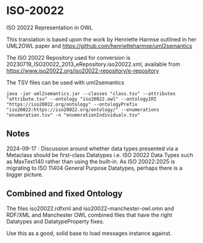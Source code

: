 # ISO-20022
ISO 20022 Representation in OWL

This translation is based upon the work by Henriette Harmse outlined in her UML2OWL paper and https://github.com/henrietteharmse/uml2semantics

The ISO 20022 Repository used for conversion is 20230719_ISO20022_2013_eRepository.iso20022.xml, available from https://www.iso20022.org/iso20022-repository/e-repository

The TSV files can be used with uml2semantics

`java -jar uml2semantics.jar --classes "class.tsv" --attributes "attribute.tsv" --ontology "iso20022.owl" --ontologyIRI "https://iso20022.org/ontology" --ontologyPrefix "iso20022:https://iso20022.org/ontology/" --enumerations "enumeration.tsv" -n "enumerationIndividuals.tsv"`

## Notes

2024-09-17 : Discussion around whether data types presented via a Metaclass should be first-class Datatypes i.e. ISO 20022 Data Types such as MaxText140 rather than using the built-in. As ISO 20022:2025 is migrating to ISO 11404 General Purpose Datatypes, perhaps there is a bigger picture.

## Combined and fixed Ontology

The files iso20022.rdfxml and iso20022-manchester-owl.omn and RDF/XML and Manchester OWL combined files that have the right Datatypes and DatatypeProperty fixes.

Use this as a good, solid base to load messages instance against.
